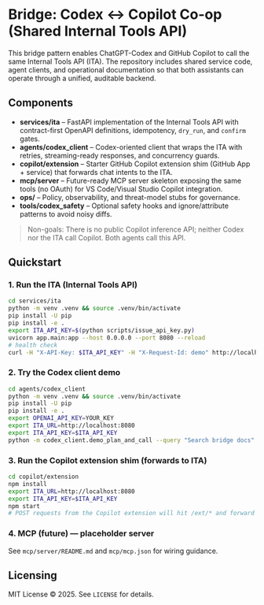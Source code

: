 # Bridge: Codex ↔ Copilot Co-op (Shared Internal Tools API)

This bridge pattern enables ChatGPT-Codex and GitHub Copilot to call the same Internal Tools API (ITA). The repository includes
shared service code, agent clients, and operational documentation so that both assistants can operate through a unified,
auditable backend.

## Components

- **services/ita** – FastAPI implementation of the Internal Tools API with contract-first OpenAPI definitions, idempotency,
  `dry_run`, and `confirm` gates.
- **agents/codex_client** – Codex-oriented client that wraps the ITA with retries, streaming-ready responses, and concurrency
  guards.
- **copilot/extension** – Starter GitHub Copilot extension shim (GitHub App + service) that forwards chat intents to the ITA.
- **mcp/server** – Future-ready MCP server skeleton exposing the same tools (no OAuth) for VS Code/Visual Studio Copilot
  integration.
- **ops/** – Policy, observability, and threat-model stubs for governance.
- **tools/codex_safety** – Optional safety hooks and ignore/attribute patterns to avoid noisy diffs.

> Non-goals: There is no public Copilot inference API; neither Codex nor the ITA call Copilot. Both agents call this API.

## Quickstart

### 1. Run the ITA (Internal Tools API)

```bash
cd services/ita
python -m venv .venv && source .venv/bin/activate
pip install -U pip
pip install -e .
export ITA_API_KEY=$(python scripts/issue_api_key.py)
uvicorn app.main:app --host 0.0.0.0 --port 8080 --reload
# health check
curl -H "X-API-Key: $ITA_API_KEY" -H "X-Request-Id: demo" http://localhost:8080/healthz
```

### 2. Try the Codex client demo

```bash
cd agents/codex_client
python -m venv .venv && source .venv/bin/activate
pip install -U pip
pip install -e .
export OPENAI_API_KEY=YOUR_KEY
export ITA_URL=http://localhost:8080
export ITA_API_KEY=$ITA_API_KEY
python -m codex_client.demo_plan_and_call --query "Search bridge docs"
```

### 3. Run the Copilot extension shim (forwards to ITA)

```bash
cd copilot/extension
npm install
export ITA_URL=http://localhost:8080
export ITA_API_KEY=$ITA_API_KEY
npm start
# POST requests from the Copilot extension will hit /ext/* and forward to the ITA
```

### 4. MCP (future) — placeholder server

See `mcp/server/README.md` and `mcp/mcp.json` for wiring guidance.

## Licensing

MIT License © 2025. See `LICENSE` for details.
